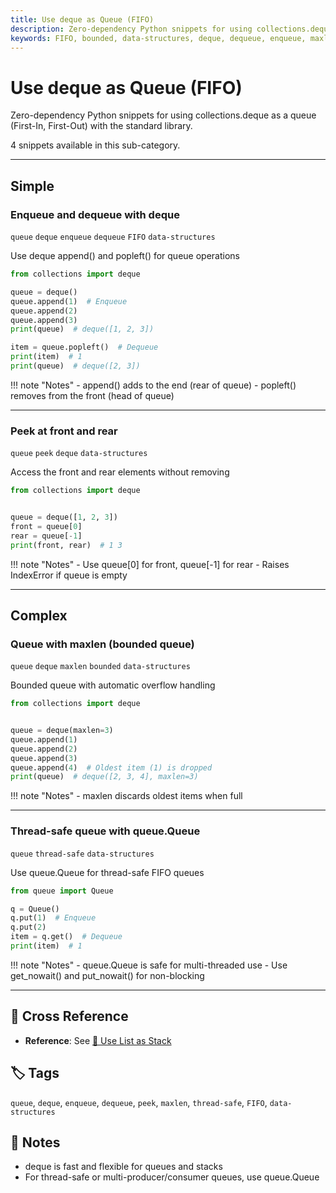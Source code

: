 ```yaml
---
title: Use deque as Queue (FIFO)
description: Zero-dependency Python snippets for using collections.deque as a queue (First-In, First-Out) with the standard library.
keywords: FIFO, bounded, data-structures, deque, dequeue, enqueue, maxlen, peek, queue, thread-safe
---
```


# Use deque as Queue (FIFO)

Zero-dependency Python snippets for using collections.deque as a queue (First-In, First-Out) with the standard library.

4 snippets available in this sub-category.

---

## Simple

###  Enqueue and dequeue with deque

`queue` `deque` `enqueue` `dequeue` `FIFO` `data-structures`

Use deque append() and popleft() for queue operations

```python
from collections import deque

queue = deque()
queue.append(1)  # Enqueue
queue.append(2)
queue.append(3)
print(queue)  # deque([1, 2, 3])

item = queue.popleft()  # Dequeue
print(item)  # 1
print(queue)  # deque([2, 3])
```

!!! note "Notes"
    - append() adds to the end (rear of queue)
    - popleft() removes from the front (head of queue)

<hr class="snippet-divider">

### Peek at front and rear

`queue` `peek` `deque` `data-structures`

Access the front and rear elements without removing

```python
from collections import deque


queue = deque([1, 2, 3])
front = queue[0]
rear = queue[-1]
print(front, rear)  # 1 3
```

!!! note "Notes"
    - Use queue[0] for front, queue[-1] for rear
    - Raises IndexError if queue is empty

<hr class="snippet-divider">

## Complex

###  Queue with maxlen (bounded queue)

`queue` `deque` `maxlen` `bounded` `data-structures`

Bounded queue with automatic overflow handling

```python
from collections import deque


queue = deque(maxlen=3)
queue.append(1)
queue.append(2)
queue.append(3)
queue.append(4)  # Oldest item (1) is dropped
print(queue)  # deque([2, 3, 4], maxlen=3)
```

!!! note "Notes"
    - maxlen discards oldest items when full

<hr class="snippet-divider">

### Thread-safe queue with queue.Queue

`queue` `thread-safe` `data-structures`

Use queue.Queue for thread-safe FIFO queues

```python
from queue import Queue

q = Queue()
q.put(1)  # Enqueue
q.put(2)
item = q.get()  # Dequeue
print(item)  # 1
```

!!! note "Notes"
    - queue.Queue is safe for multi-threaded use
    - Use get_nowait() and put_nowait() for non-blocking

<hr class="snippet-divider">

## 🔗 Cross Reference

- **Reference**: See [📂 Use List as Stack](stack_list.md)

## 🏷️ Tags

`queue`, `deque`, `enqueue`, `dequeue`, `peek`, `maxlen`, `thread-safe`, `FIFO`, `data-structures`

## 📝 Notes
- deque is fast and flexible for queues and stacks
- For thread-safe or multi-producer/consumer queues, use queue.Queue
